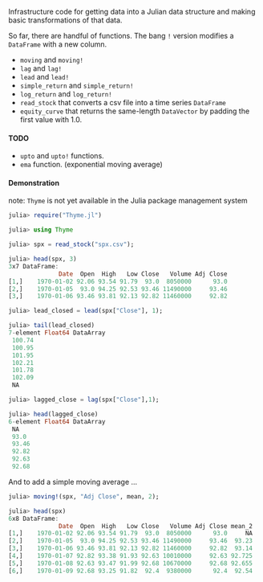Infrastructure code for getting data into a Julian data structure and
making basic transformations of that data. 

So far, there are handful of functions. The bang `!` version modifies a `DataFrame` with a new column. 

* `moving` and `moving!` 
* `lag` and `lag!` 
* `lead` and `lead!` 
* `simple_return` and `simple_return!` 
* `log_return` and `log_return!` 
* `read_stock` that converts a csv file into a time series `DataFrame`    
* `equity_curve` that returns the same-length `DataVector` by padding the first value with 1.0.
 

#### TODO

* `upto` and `upto!` functions.
* `ema` function. (exponential moving average)

#### Demonstration

note: `Thyme` is not yet available in the Julia package management system

````julia
julia> require("Thyme.jl")

julia> using Thyme

julia> spx = read_stock("spx.csv");

julia> head(spx, 3)
3x7 DataFrame:
              Date  Open  High   Low Close   Volume Adj Close
[1,]    1970-01-02 92.06 93.54 91.79  93.0  8050000      93.0
[2,]    1970-01-05  93.0 94.25 92.53 93.46 11490000     93.46
[3,]    1970-01-06 93.46 93.81 92.13 92.82 11460000     92.82

julia> lead_closed = lead(spx["Close"], 1);

julia> tail(lead_closed)
7-element Float64 DataArray
 100.74
 100.95
 101.95
 102.21
 101.78
 102.09
 NA

julia> lagged_close = lag(spx["Close"],1);

julia> head(lagged_close)
6-element Float64 DataArray
 NA
 93.0
 93.46
 92.82
 92.63
 92.68
````

And to add a simple moving average ... 

````julia
julia> moving!(spx, "Adj Close", mean, 2);

julia> head(spx)
6x8 DataFrame:
              Date  Open  High   Low Close   Volume Adj Close mean_2
[1,]    1970-01-02 92.06 93.54 91.79  93.0  8050000      93.0     NA
[2,]    1970-01-05  93.0 94.25 92.53 93.46 11490000     93.46  93.23
[3,]    1970-01-06 93.46 93.81 92.13 92.82 11460000     92.82  93.14
[4,]    1970-01-07 92.82 93.38 91.93 92.63 10010000     92.63 92.725
[5,]    1970-01-08 92.63 93.47 91.99 92.68 10670000     92.68 92.655
[6,]    1970-01-09 92.68 93.25 91.82  92.4  9380000      92.4  92.54

````




